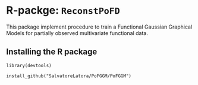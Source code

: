 # R-packge: `ReconstPoFD`
This package implement procedure to train a Functional Gaussian Graphical Models for partially observed multivariate functional data.

## Installing the R package

`library(devtools)`

`install_github("SalvatoreLatora/PoFGGM/PoFGGM")`
